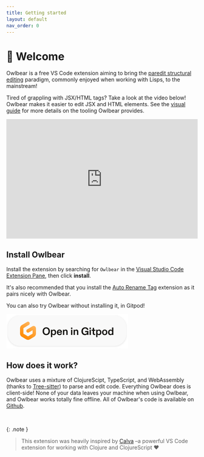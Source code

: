 ```yaml
---
title: Getting started
layout: default
nav_order: 0
---
```


# 👋 Welcome

Owlbear is a free VS Code extension aiming to bring the [paredit structural editing](https://calva.io/paredit/) paradigm, commonly enjoyed when working with Lisps, to the mainstream!

Tired of grappling with JSX/HTML tags? Take a look at the video below! Owlbear makes it easier to edit JSX and HTML elements. See the [visual guide](paredit.html) for more details on the tooling Owlbear provides.

<div class="filter-shadow" style="position: relative; padding-bottom: 62.5%; height: 0; border-radius: 6px"><iframe src="https://www.loom.com/embed/b71e758ed9494546aa172acb08f95b87" frameborder="0" webkitallowfullscreen mozallowfullscreen allowfullscreen style="position: absolute; top: 0; left: 0; width: 100%; height: 100%;"></iframe></div>

## Install Owlbear

Install the extension by searching for `Owlbear` in the [Visual Studio Code Extension Pane](https://code.visualstudio.com/docs/editor/extension-marketplace), then click **install**.

It's also recommended that you install the [Auto Rename Tag](https://marketplace.visualstudio.com/items?itemName=formulahendry.auto-rename-tag) extension as it pairs nicely with Owlbear.

You can also try Owlbear without installing it, in Gitpod!

<a target="_blank" href="https://gitpod.io/#https://github.com/sansarip/owlbear">
  <img class="filter-shadow" src="assets/images/gitpod-button.svg"/>
</a>

## How does it work?

Owlbear uses a mixture of ClojureScipt, TypeScript, and WebAssembly (thanks to [Tree-sitter](https://tree-sitter.github.io/tree-sitter/)) to parse and edit code. Everything Owlbear does is client-side! None of your data leaves your machine when using Owlbear, and Owlbear works totally fine offline. All of Owlbear's code is available on [Github](https://github.com/sansarip/owlbear).

<br>

{: .note }
> This extension was heavily inspired by [Calva](https://calva.io/) –a powerful VS Code extension for working with Clojure and ClojureScript ️❤️